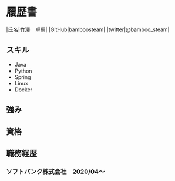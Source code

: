 # 履歴書
|氏名|竹澤　卓馬|
|GitHub|bamboosteam|
|twitter|@bamboo_steam|

## スキル
- Java
- Python
- Spring
- Linux
- Docker

## 強み

## 資格

## 職務経歴
### ソフトバンク株式会社　2020/04〜
